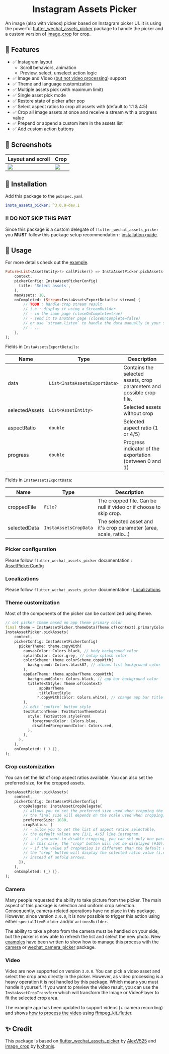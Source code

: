 <p align="center">
  <h1 align="center">Instagram Assets Picker</h1>
</p>


An image (also with videos) picker based on Instagram picker UI. It is using the powerful [flutter_wechat_assets_picker](https://pub.dev/packages/wechat_assets_picker)
package to handle the picker and a custom version of [image_crop](https://pub.dev/packages/image_crop) for crop.

## 🚀 Features

- ✅ Instagram layout
    - Scroll behaviors, animation
    - Preview, select, unselect action logic
- ✅ Image and Video ([but not video processing](#video)) support
- ✅ Theme and language customization
- ✅ Multiple assets pick (with maximum limit)
- ✅ Single asset pick mode
- ✅ Restore state of picker after pop
- ✅ Select aspect ratios to crop all assets with (default to 1:1 & 4:5)
- ✅ Crop all image assets at once and receive a stream with a progress value
- ✅ Prepend or append a custom item in the assets list
- ✅ Add custom action buttons

## 📸 Screenshots

| Layout and scroll                   | Crop                                     |
| ----------------------------------- | ---------------------------------------- |
| ![](https://raw.githubusercontent.com/LeGoffMael/insta_assets_picker/main/example/screenshots/scroll.webp) | ![](https://raw.githubusercontent.com/LeGoffMael/insta_assets_picker/main/example/screenshots/crop-export.webp) |

## 📖 Installation

Add this package to the `pubspec.yaml`

```yaml
insta_assets_picker: ^3.0.0-dev.1
```

### ‼️ DO NOT SKIP THIS PART

Since this package is a custom delegate of `flutter_wechat_assets_picker` you **MUST** follow this package setup recommendation : [installation guide](https://pub.dev/packages/wechat_assets_picker#preparing-for-use-).

## 👀 Usage

For more details check out the [example](https://github.com/LeGoffMael/insta_assets_picker/blob/main/example/lib/main.dart).

```dart
Future<List<AssetEntity>?> callPicker() => InstaAssetPicker.pickAssets(
    context,
    pickerConfig: InstaAssetPickerConfig(
      title: 'Select assets',
    ),
    maxAssets: 10,
    onCompleted: (Stream<InstaAssetsExportDetails> stream) {
        // TODO : handle crop stream result
        // i.e : display it using a StreamBuilder
        // - in the same page (closeOnComplete=true)
        // - send it to another page (closeOnComplete=false)
        // or use `stream.listen` to handle the data manually in your state manager
        // - ...
    },
);
```

Fields in `InstaAssetsExportDetails`:

| Name           | Type                          | Description                                             |
| -------------- | ----------------------------- | --------------------------------------------------------------------- |
| data           | `List<InstaAssetsExportData>` | Contains the selected assets, crop parameters and possible crop file. |
| selectedAssets | `List<AssetEntity>`           | Selected assets without crop                            |
| aspectRatio    | `double`                      | Selected aspect ratio (1 or 4/5)                        |
| progress       | `double`                      | Progress indicator of the exportation (between 0 and 1) |

Fields in `InstaAssetsExportData`:

| Name         | Type                  | Description                                                        |
| ------------ | --------------------- | ------------------------------------------------------------------ |
| croppedFile  | `File?`               | The cropped file. Can be null if video or if choose to skip crop.  |
| selectedData | `InstaAssetsCropData` | The selected asset and it's crop parameter (area, scale, ratio...) |

### Picker configuration

Please follow `flutter_wechat_assets_picker` documentation : [AssetPickerConfig](https://pub.dev/packages/wechat_assets_picker#usage-)

### Localizations

Please follow `flutter_wechat_assets_picker` documentation : [Localizations](https://pub.dev/packages/wechat_assets_picker#localizations)

### Theme customization

Most of the components of the picker can be customized using theme.

```dart
// set picker theme based on app theme primary color
final theme = InstaAssetPicker.themeData(Theme.of(context).primaryColor);
InstaAssetPicker.pickAssets(
    context,
    pickerConfig: InstaAssetPickerConfig(
      pickerTheme: theme.copyWith(
        canvasColor: Colors.black, // body background color
        splashColor: Color.grey, // ontap splash color
        colorScheme: theme.colorScheme.copyWith(
          background: Colors.black87, // albums list background color
        ),
        appBarTheme: theme.appBarTheme.copyWith(
          backgroundColor: Colors.black, // app bar background color
          titleTextStyle: Theme.of(context)
              .appBarTheme
              .titleTextStyle
              ?.copyWith(color: Colors.white), // change app bar title text style to be like app theme
        ),
        // edit `confirm` button style
        textButtonTheme: TextButtonThemeData(
          style: TextButton.styleFrom(
            foregroundColor: Colors.blue,
            disabledForegroundColor: Colors.red,
          ),
        ),
      ),
    ),
    onCompleted: (_) {},
);
```

### Crop customization

You can set the list of crop aspect ratios available.
You can also set the preferred size, for the cropped assets.

```dart
InstaAssetPicker.pickAssets(
    context,
    pickerConfig: InstaAssetPickerConfig(
      cropDelegate: InstaAssetCropDelegate(
        // allows you to set the preferred size used when cropping the asset.
        // the final size will depends on the scale used when cropping.
        preferredSize: 1080,
        cropRatios: [
        // - allow you to set the list of aspect ratios selectable,
        // the default values are [1/1, 4/5] like instagram.
        // - if you want to disable cropping, you can set only one parameter,
        // in this case, the "crop" button will not be displayed (#10).
        // - if the value of cropRatios is different than the default value,
        // the "crop" button will display the selected ratio value (i.e.: 1:1)
        // instead of unfold arrows.
      ]),
    ),
    onCompleted: (_) {},
);
```

### Camera

Many people requested the ability to take picture from the picker.
The main aspect of this package is selection and uniform crop selection.
Consequently, camera-related operations have no place in this package. 
However, since version `2.0.0`, it is now possible to trigger this action using either `specialItemBuilder` and/or `actionsBuilder`.

The ability to take a photo from the camera must be handled on your side, but the picker is now able to refresh the list and select the new photo.
New [examples](https://github.com/LeGoffMael/insta_assets_picker/tree/main/example/lib/pages/camera) have been written to show how to manage this process with the [camera](https://pub.dev/packages/camera) or [wechat_camera_picker](https://pub.dev/packages/wechat_camera_picker) package.

### Video

Video are now supported on version `3.0.0`. You can pick a video asset and select the crop area directly in the picker.
However, as video processing is a heavy operation it is not handled by this package.
Which means you must handle it yourself. If you want to preview the video result, you can use the `InstaAssetCropTransform` which will transform the Image or VideoPlayer to fit the selected crop area.

The example app has been updated to support videos (+ camera recording) and shows [how to process the video](https://github.com/LeGoffMael/insta_assets_picker/tree/main/example/lib/post_provider.dart#L84) using [ffmpeg_kit_flutter](https://pub.dev/packages/ffmpeg_kit_flutter).

## ✨ Credit

This package is based on [flutter_wechat_assets_picker](https://pub.dev/packages/wechat_assets_picker) by [AlexV525](https://github.com/AlexV525) and [image_crop](https://pub.dev/packages/image_crop) by [lykhonis](https://github.com/lykhonis).